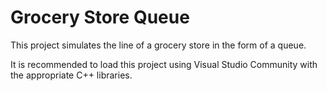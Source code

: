 # Grocery Store Queue

This project simulates the line of a grocery store in the form of a queue.

It is recommended to load this project using Visual Studio Community with the appropriate C++ libraries.
